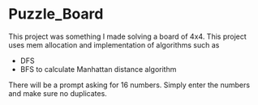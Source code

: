 # Puzzle_Board

This project was something I made solving a board of 4x4.
This project uses mem allocation and implementation of algorithms such as 
  * DFS
  * BFS
 to calculate Manhattan distance algorithm

There will be a prompt asking for 16 numbers.
Simply enter the numbers  and make sure no duplicates.
